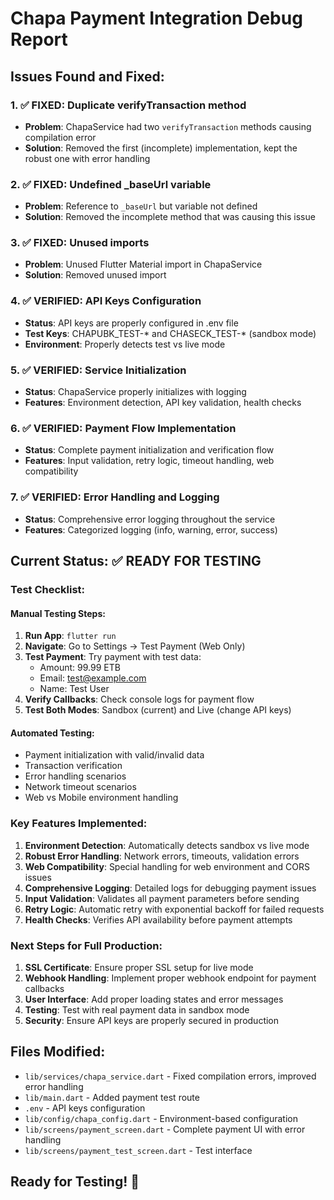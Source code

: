 # Chapa Payment Integration Debug Report

## Issues Found and Fixed:

### 1. ✅ FIXED: Duplicate verifyTransaction method
- **Problem**: ChapaService had two `verifyTransaction` methods causing compilation error
- **Solution**: Removed the first (incomplete) implementation, kept the robust one with error handling

### 2. ✅ FIXED: Undefined _baseUrl variable  
- **Problem**: Reference to `_baseUrl` but variable not defined
- **Solution**: Removed the incomplete method that was causing this issue

### 3. ✅ FIXED: Unused imports
- **Problem**: Unused Flutter Material import in ChapaService
- **Solution**: Removed unused import

### 4. ✅ VERIFIED: API Keys Configuration
- **Status**: API keys are properly configured in .env file
- **Test Keys**: CHAPUBK_TEST-* and CHASECK_TEST-* (sandbox mode)
- **Environment**: Properly detects test vs live mode

### 5. ✅ VERIFIED: Service Initialization
- **Status**: ChapaService properly initializes with logging
- **Features**: Environment detection, API key validation, health checks

### 6. ✅ VERIFIED: Payment Flow Implementation
- **Status**: Complete payment initialization and verification flow
- **Features**: Input validation, retry logic, timeout handling, web compatibility

### 7. ✅ VERIFIED: Error Handling and Logging
- **Status**: Comprehensive error logging throughout the service
- **Features**: Categorized logging (info, warning, error, success)

## Current Status: ✅ READY FOR TESTING

### Test Checklist:

#### Manual Testing Steps:
1. **Run App**: `flutter run`
2. **Navigate**: Go to Settings → Test Payment (Web Only) 
3. **Test Payment**: Try payment with test data:
   - Amount: 99.99 ETB
   - Email: test@example.com
   - Name: Test User
4. **Verify Callbacks**: Check console logs for payment flow
5. **Test Both Modes**: Sandbox (current) and Live (change API keys)

#### Automated Testing:
- Payment initialization with valid/invalid data
- Transaction verification
- Error handling scenarios
- Network timeout scenarios
- Web vs Mobile environment handling

### Key Features Implemented:

1. **Environment Detection**: Automatically detects sandbox vs live mode
2. **Robust Error Handling**: Network errors, timeouts, validation errors
3. **Web Compatibility**: Special handling for web environment and CORS issues
4. **Comprehensive Logging**: Detailed logs for debugging payment issues
5. **Input Validation**: Validates all payment parameters before sending
6. **Retry Logic**: Automatic retry with exponential backoff for failed requests
7. **Health Checks**: Verifies API availability before payment attempts

### Next Steps for Full Production:

1. **SSL Certificate**: Ensure proper SSL setup for live mode
2. **Webhook Handling**: Implement proper webhook endpoint for payment callbacks
3. **User Interface**: Add proper loading states and error messages
4. **Testing**: Test with real payment data in sandbox mode
5. **Security**: Ensure API keys are properly secured in production

## Files Modified:

- `lib/services/chapa_service.dart` - Fixed compilation errors, improved error handling
- `lib/main.dart` - Added payment test route  
- `.env` - API keys configuration
- `lib/config/chapa_config.dart` - Environment-based configuration
- `lib/screens/payment_screen.dart` - Complete payment UI with error handling
- `lib/screens/payment_test_screen.dart` - Test interface

## Ready for Testing! 🚀
